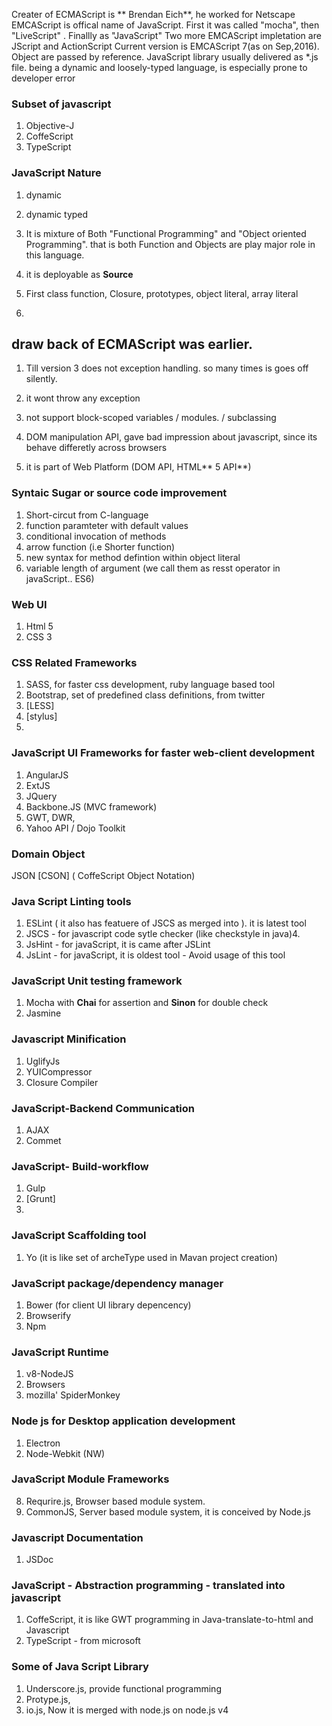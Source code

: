 Creater of ECMAScript is ** Brendan Eich**, he worked for Netscape
EMCAScript is offical name of JavaScript. First it was called "mocha", then "LiveScript" . Finallly as "JavaScript"
Two more EMCAScript impletation are JScript and ActionScript
Current version is EMCAScript 7\(as on Sep,2016\).
Object are passed by reference.
JavaScript library usually delivered as \*.js file.
being a dynamic and loosely-typed language, is especially prone to developer error


### Subset of javascript
1. Objective-J
2. CoffeScript
3. TypeScript


### JavaScript Nature

1. dynamic

2. dynamic typed

3. It is mixture of Both "Functional Programming" and "Object oriented Programming". that is both Function and Objects are play major role in this language.

4. it is deployable as **Source**

5. First class function, Closure, prototypes, object literal, array literal

6. 

## draw back of ECMAScript was earlier.

1. Till version 3 does not exception handling. so many times is goes off silently.

2. it wont throw any exception

3. not support block-scoped variables \/ modules. \/ subclassing

4. DOM manipulation API,  gave bad impression about javascript, since its behave differetly across browsers

5. it is part of Web Platform \(DOM API, HTML** 5 API**\)


### Syntaic Sugar or source code improvement

1. Short-circut from C-language
2. function paramteter with default values
3. conditional invocation of methods
4. arrow function (i.e Shorter function)
5. new syntax for method defintion within object literal
6. variable length of argument (we call them as resst operator in javaScript.. ES6)


### Web UI
1. Html 5
2. CSS 3

### CSS Related Frameworks

1. SASS, for faster css development, ruby language based tool
2. Bootstrap, set of predefined class definitions, from twitter
2. [LESS]
3. [stylus]
3. 

### JavaScript UI Frameworks for faster web-client development
1. AngularJS 
3. ExtJS
4. JQuery
6. Backbone.JS (MVC  framework)
7. GWT, DWR,
8. Yahoo API / Dojo Toolkit

### Domain Object

JSON
[CSON] \( CoffeScript Object Notation\)

### Java Script Linting tools

1. ESLint \( it also has featuere of  JSCS as merged into \). it is latest tool
3. JSCS - for javascript code sytle checker \(like checkstyle in java\)4. 
5. JsHint - for javaScript, it is came after JSLint
6. JsLint - for javaScript, it is oldest tool - Avoid usage of this tool

### JavaScript Unit testing framework
1. Mocha with **Chai** for assertion and **Sinon** for double check
2. Jasmine

### Javascript Minification
1. UglifyJs
2. YUICompressor
3. Closure Compiler
### JavaScript-Backend Communication
1. AJAX
2. Commet
### JavaScript- Build-workflow
1. Gulp
2. [Grunt]
3. 
### JavaScript Scaffolding tool
1. Yo (it is like set of archeType used in Mavan project creation)

### JavaScript package\/dependency manager

1. Bower (for client UI library depencency)
2. Browserify
2. Npm
### JavaScript Runtime

1. v8-NodeJS
2. Browsers
3. mozilla' SpiderMonkey

### Node js for Desktop application development
1. Electron
2. Node-Webkit (NW)

### JavaScript Module Frameworks

8. Requrire.js, Browser based module system.
9. CommonJS, Server based module system, it is conceived by Node.js
### Javascript Documentation
1. JSDoc
### JavaScript - Abstraction programming - translated into javascript

1. CoffeScript, it is like GWT programming in Java-translate-to-html and Javascript
2. TypeScript - from microsoft

### Some of Java Script Library

1. Underscore.js, provide functional programming
2. Protype.js,
3. io.js, Now it is merged with node.js on node.js v4